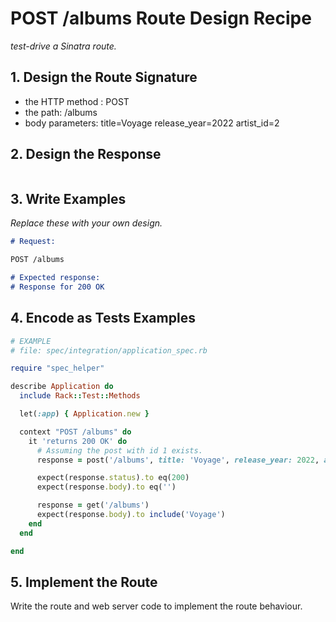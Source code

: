# POST /albums Route Design Recipe

_test-drive a Sinatra route._

## 1. Design the Route Signature
  * the HTTP method : POST
  * the path: /albums
  * body parameters:
    title=Voyage
    release_year=2022
    artist_id=2

## 2. Design the Response

```md

```

## 3. Write Examples

_Replace these with your own design._

```md
# Request:

POST /albums

# Expected response:
# Response for 200 OK
```

## 4. Encode as Tests Examples

```ruby
# EXAMPLE
# file: spec/integration/application_spec.rb

require "spec_helper"

describe Application do
  include Rack::Test::Methods

  let(:app) { Application.new }

  context "POST /albums" do
    it 'returns 200 OK' do
      # Assuming the post with id 1 exists.
      response = post('/albums', title: 'Voyage', release_year: 2022, artist_id: 2)

      expect(response.status).to eq(200)
      expect(response.body).to eq('')

      response = get('/albums')
      expect(response.body).to include('Voyage')
    end
  end

end
```

## 5. Implement the Route

Write the route and web server code to implement the route behaviour.